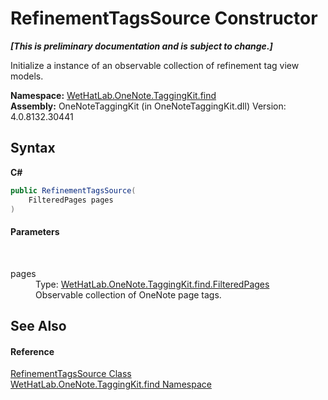 # RefinementTagsSource Constructor 
 _**\[This is preliminary documentation and is subject to change.\]**_

Initialize a instance of an observable collection of refinement tag view models.

**Namespace:**&nbsp;<a href="0e3a8efd-07d2-1709-b1cd-709153222081">WetHatLab.OneNote.TaggingKit.find</a><br />**Assembly:**&nbsp;OneNoteTaggingKit (in OneNoteTaggingKit.dll) Version: 4.0.8132.30441

## Syntax

**C#**<br />
``` C#
public RefinementTagsSource(
	FilteredPages pages
)
```


#### Parameters
&nbsp;<dl><dt>pages</dt><dd>Type: <a href="7f546c1f-e562-e088-88e0-8a854b71cada">WetHatLab.OneNote.TaggingKit.find.FilteredPages</a><br />Observable collection of OneNote page tags.</dd></dl>

## See Also


#### Reference
<a href="d7211135-5356-9b91-8953-931edc03290b">RefinementTagsSource Class</a><br /><a href="0e3a8efd-07d2-1709-b1cd-709153222081">WetHatLab.OneNote.TaggingKit.find Namespace</a><br />